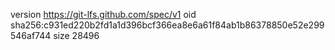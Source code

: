 version https://git-lfs.github.com/spec/v1
oid sha256:c931ed220b2fd1a1d396bcf366ea8e6a61f84ab1b86378850e52e299546af744
size 28496
